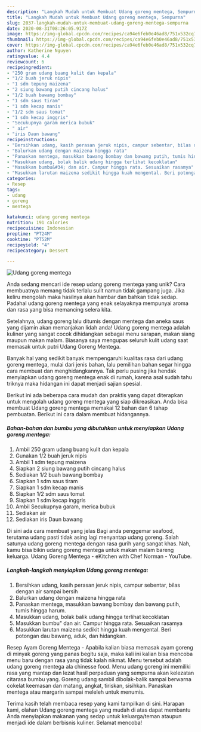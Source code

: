 ```yaml
---
description: "Langkah Mudah untuk Membuat Udang goreng mentega, Sempurna"
title: "Langkah Mudah untuk Membuat Udang goreng mentega, Sempurna"
slug: 2037-langkah-mudah-untuk-membuat-udang-goreng-mentega-sempurna
date: 2020-08-31T08:26:05.917Z
image: https://img-global.cpcdn.com/recipes/ca94e6feb0e46ad8/751x532cq70/udang-goreng-mentega-foto-resep-utama.jpg
thumbnail: https://img-global.cpcdn.com/recipes/ca94e6feb0e46ad8/751x532cq70/udang-goreng-mentega-foto-resep-utama.jpg
cover: https://img-global.cpcdn.com/recipes/ca94e6feb0e46ad8/751x532cq70/udang-goreng-mentega-foto-resep-utama.jpg
author: Katherine Nguyen
ratingvalue: 4.4
reviewcount: 6
recipeingredient:
- "250 gram udang buang kulit dan kepala"
- "1/2 buah jeruk nipis"
- "1 sdm tepung maizena"
- "2 siung bawang putih cincang halus"
- "1/2 buah bawang bombay"
- "1 sdm saus tiram"
- "1 sdm kecap manis"
- "1/2 sdm saus tomat"
- "1 sdm kecap inggris"
- "Secukupnya garam merica bubuk"
- " air"
- "iris Daun bawang"
recipeinstructions:
- "Bersihkan udang, kasih perasan jeruk nipis, campur sebentar, bilas dengan air sampai bersih"
- "Balurkan udang dengan maizena hingga rata"
- "Panaskan mentega, masukkan bawang bombay dan bawang putih, tumis hingga harum."
- "Masukkan udang, bolak balik udang hingga terlihat kecoklatan"
- "Masukkan bumbu&#34; dan air. Campur hingga rata. Sesuaikan rasamya"
- "Masukkan larutan maizena sedikit hingga kuah mengental. Beri potongan dau bawang, aduk, dan hidangkan."
categories:
- Resep
tags:
- udang
- goreng
- mentega

katakunci: udang goreng mentega 
nutrition: 191 calories
recipecuisine: Indonesian
preptime: "PT24M"
cooktime: "PT52M"
recipeyield: "4"
recipecategory: Dessert

---
```



![Udang goreng mentega](https://img-global.cpcdn.com/recipes/ca94e6feb0e46ad8/751x532cq70/udang-goreng-mentega-foto-resep-utama.jpg)

Anda sedang mencari ide resep udang goreng mentega yang unik? Cara membuatnya memang tidak terlalu sulit namun tidak gampang juga. Jika keliru mengolah maka hasilnya akan hambar dan bahkan tidak sedap. Padahal udang goreng mentega yang enak selayaknya mempunyai aroma dan rasa yang bisa memancing selera kita.

Setelahnya, udang goreng lalu ditumis dengan mentega dan aneka saus yang dijamin akan memanjakan lidah anda! Udang goreng mentega adalah kuliner yang sangat cocok dihidangkan sebagai menu sarapan, makan siang maupun makan malam. Biasanya saya mengupas seluruh kulit udang saat memasak untuk putri Udang Goreng Mentega.

Banyak hal yang sedikit banyak mempengaruhi kualitas rasa dari udang goreng mentega, mulai dari jenis bahan, lalu pemilihan bahan segar hingga cara membuat dan menghidangkannya. Tak perlu pusing jika hendak menyiapkan udang goreng mentega enak di rumah, karena asal sudah tahu triknya maka hidangan ini dapat menjadi sajian spesial.


Berikut ini ada beberapa cara mudah dan praktis yang dapat diterapkan untuk mengolah udang goreng mentega yang siap dikreasikan. Anda bisa membuat Udang goreng mentega memakai 12 bahan dan 6 tahap pembuatan. Berikut ini cara dalam membuat hidangannya.

<!--inarticleads1-->

##### Bahan-bahan dan bumbu yang dibutuhkan untuk menyiapkan Udang goreng mentega:

1. Ambil 250 gram udang buang kulit dan kepala
1. Gunakan 1/2 buah jeruk nipis
1. Ambil 1 sdm tepung maizena
1. Siapkan 2 siung bawang putih cincang halus
1. Sediakan 1/2 buah bawang bombay
1. Siapkan 1 sdm saus tiram
1. Siapkan 1 sdm kecap manis
1. Siapkan 1/2 sdm saus tomat
1. Siapkan 1 sdm kecap inggris
1. Ambil Secukupnya garam, merica bubuk
1. Sediakan  air
1. Sediakan iris Daun bawang


Di sini ada cara membuat yang jelas Bagi anda penggemar seafood, terutama udang pasti tidak asing lagi menyantap udang goreng. Salah satunya udang goreng mentega dengan rasa gurih yang sangat khas. Nah, kamu bisa bikin udang goreng mentega untuk makan malam bareng keluarga. Udang Goreng Mentega - eKitchen with Chef Norman - YouTube. 

<!--inarticleads2-->

##### Langkah-langkah menyiapkan Udang goreng mentega:

1. Bersihkan udang, kasih perasan jeruk nipis, campur sebentar, bilas dengan air sampai bersih
1. Balurkan udang dengan maizena hingga rata
1. Panaskan mentega, masukkan bawang bombay dan bawang putih, tumis hingga harum.
1. Masukkan udang, bolak balik udang hingga terlihat kecoklatan
1. Masukkan bumbu&#34; dan air. Campur hingga rata. Sesuaikan rasamya
1. Masukkan larutan maizena sedikit hingga kuah mengental. Beri potongan dau bawang, aduk, dan hidangkan.


Resep Ayam Goreng Mentega - Apabila kalian biasa memasak ayam goreng di minyak goreng yang panas begitu saja, maka kali ini kalian bisa mencoba menu baru dengan rasa yang tidak kalah nikmat. Menu tersebut adalah udang goreng mentega ala chinesse food. Menu udang goreng ini memiliki rasa yang mantap dan lezat hasil perpaduan yang sempurna akan kelezatan citarasa bumbu yang. Goreng udang sambil dibolak-balik sampai berwarna cokelat keemasan dan matang, angkat, tiriskan, sisihkan. Panaskan mentega atau margarin sampai meleleh untuk menumis. 

Terima kasih telah membaca resep yang kami tampilkan di sini. Harapan kami, olahan Udang goreng mentega yang mudah di atas dapat membantu Anda menyiapkan makanan yang sedap untuk keluarga/teman ataupun menjadi ide dalam berbisnis kuliner. Selamat mencoba!
